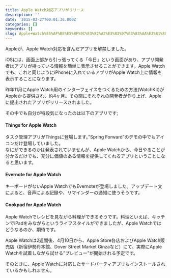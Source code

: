 ```yaml
---
title: Apple Watch対応アプリがリリース
description: ''
date: '2015-03-27T00:01:36.000Z'
categories: []
keywords: []
slug: Apple+Watch%E5%AF%BE%E5%BF%9C%E3%82%A2%E3%83%97%E3%83%AA%E3%81%8C%E3%83%AA%E3%83%AA%E3%83%BC%E3%82%B9
---
```

Appleが、Apple Watch対応を含んだアプリを解禁しました。

iOSには、画面上部から引っ張ってくる「今日」という画面があり、アプリ開発者はアプリが持っている情報を簡単に表示させることができます。Apple Watchでも、これと同じようにiPhoneに入れているアプリがApple Watch上に情報を表示することになります。

昨年11月にApple Watch用のインターフェイスをつくるための方法(WatchKit)がAppleから提供され、約4ヶ月。その間にそれぞれの開発者が作り上げ、Appleに提出されたアプリがリリースされました。

その中でも自分が特段気になったのは以下のアプリです;

#### Things for Apple Watch

タスク管理アプリがThingsに登場します。”Spring Forward”のデモの中でもアイコンだけ登場していました。  
なにができるのかは発表されていませんが、Apple Watchから、今日やることが分かるだけでも、充分に価値のある情報を提供してくれるアプリということになると思います。

#### Evernote for Apple Watch

キーボードがないApple WatchでもEvernoteが登場しました。アップデート文によると、音声による記録や、リマインダーの通知に使うそうです。

#### Cookpad for Apple Watch

Apple Watchでレシピを見ながら料理ができるそうです。料理といえば、キッチンでiPadをみながらというライフスタイルができましたが、Apple Watchではどうなるのか、期待です。

Apple Watchは2週間後、4月10日から、Apple Store各店およびApple Watch販売店（新宿伊勢丹本館、Dover Street Market Ginzaなど）にて、実際にApple Watchを試着しながら試せる”プレビュー”が開始される予定です。

そのときに、Apple Watchに対応したサードパーティアプリもインストールされているかもしれません。